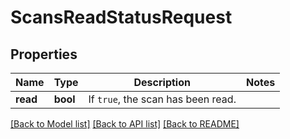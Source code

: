 # ScansReadStatusRequest

## Properties

Name | Type | Description | Notes
------------ | ------------- | ------------- | -------------
**read** | **bool** | If `true`, the scan has been read. | 

[[Back to Model list]](../README.md#documentation-for-models) [[Back to API list]](../README.md#documentation-for-api-endpoints) [[Back to README]](../README.md)


